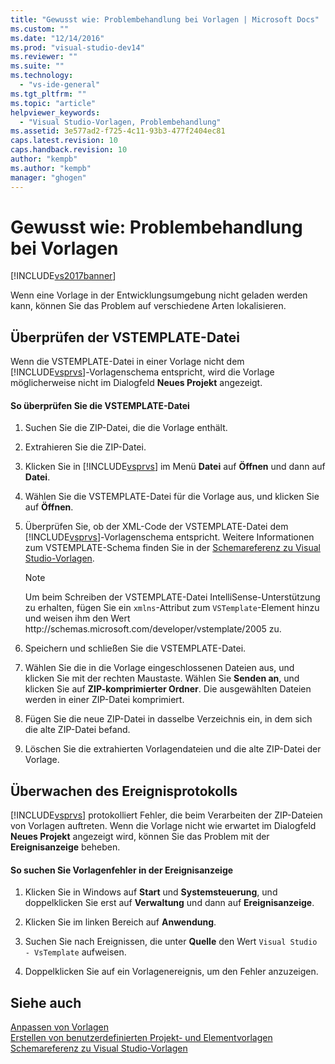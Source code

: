 ```yaml
---
title: "Gewusst wie: Problembehandlung bei Vorlagen | Microsoft Docs"
ms.custom: ""
ms.date: "12/14/2016"
ms.prod: "visual-studio-dev14"
ms.reviewer: ""
ms.suite: ""
ms.technology: 
  - "vs-ide-general"
ms.tgt_pltfrm: ""
ms.topic: "article"
helpviewer_keywords: 
  - "Visual Studio-Vorlagen, Problembehandlung"
ms.assetid: 3e577ad2-f725-4c11-93b3-477f2404ec81
caps.latest.revision: 10
caps.handback.revision: 10
author: "kempb"
ms.author: "kempb"
manager: "ghogen"
---
```

# Gewusst wie: Problembehandlung bei Vorlagen
[!INCLUDE[vs2017banner](../code-quality/includes/vs2017banner.md)]

Wenn eine Vorlage in der Entwicklungsumgebung nicht geladen werden kann, können Sie das Problem auf verschiedene Arten lokalisieren.  
  
## Überprüfen der VSTEMPLATE\-Datei  
 Wenn die VSTEMPLATE\-Datei in einer Vorlage nicht dem [!INCLUDE[vsprvs](../code-quality/includes/vsprvs_md.md)]\-Vorlagenschema entspricht, wird die Vorlage möglicherweise nicht im Dialogfeld **Neues Projekt** angezeigt.  
  
#### So überprüfen Sie die VSTEMPLATE\-Datei  
  
1.  Suchen Sie die ZIP\-Datei, die die Vorlage enthält.  
  
2.  Extrahieren Sie die ZIP\-Datei.  
  
3.  Klicken Sie in [!INCLUDE[vsprvs](../code-quality/includes/vsprvs_md.md)] im Menü **Datei** auf **Öffnen** und dann auf **Datei**.  
  
4.  Wählen Sie die VSTEMPLATE\-Datei für die Vorlage aus, und klicken Sie auf **Öffnen**.  
  
5.  Überprüfen Sie, ob der XML\-Code der VSTEMPLATE\-Datei dem [!INCLUDE[vsprvs](../code-quality/includes/vsprvs_md.md)]\-Vorlagenschema entspricht.  Weitere Informationen zum VSTEMPLATE\-Schema finden Sie in der [Schemareferenz zu Visual Studio\-Vorlagen](../extensibility/visual-studio-template-schema-reference.md).  
  
    > [!NOTE]
    >  Um beim Schreiben der VSTEMPLATE\-Datei IntelliSense\-Unterstützung zu erhalten, fügen Sie ein `xmlns`\-Attribut zum `VSTemplate`\-Element hinzu und weisen ihm den Wert http:\/\/schemas.microsoft.com\/developer\/vstemplate\/2005 zu.  
  
6.  Speichern und schließen Sie die VSTEMPLATE\-Datei.  
  
7.  Wählen Sie die in die Vorlage eingeschlossenen Dateien aus, und klicken Sie mit der rechten Maustaste. Wählen Sie **Senden an**, und klicken Sie auf **ZIP\-komprimierter Ordner**.  Die ausgewählten Dateien werden in einer ZIP\-Datei komprimiert.  
  
8.  Fügen Sie die neue ZIP\-Datei in dasselbe Verzeichnis ein, in dem sich die alte ZIP\-Datei befand.  
  
9. Löschen Sie die extrahierten Vorlagendateien und die alte ZIP\-Datei der Vorlage.  
  
## Überwachen des Ereignisprotokolls  
 [!INCLUDE[vsprvs](../code-quality/includes/vsprvs_md.md)] protokolliert Fehler, die beim Verarbeiten der ZIP\-Dateien von Vorlagen auftreten.  Wenn die Vorlage nicht wie erwartet im Dialogfeld **Neues Projekt** angezeigt wird, können Sie das Problem mit der **Ereignisanzeige** beheben.  
  
#### So suchen Sie Vorlagenfehler in der Ereignisanzeige  
  
1.  Klicken Sie in Windows auf **Start** und **Systemsteuerung**, und doppelklicken Sie erst auf **Verwaltung** und dann auf **Ereignisanzeige**.  
  
2.  Klicken Sie im linken Bereich auf **Anwendung**.  
  
3.  Suchen Sie nach Ereignissen, die unter **Quelle** den Wert `Visual Studio - VsTemplate` aufweisen.  
  
4.  Doppelklicken Sie auf ein Vorlagenereignis, um den Fehler anzuzeigen.  
  
## Siehe auch  
 [Anpassen von Vorlagen](../ide/customizing-project-and-item-templates.md)   
 [Erstellen von benutzerdefinierten Projekt\- und Elementvorlagen](../ide/creating-project-and-item-templates.md)   
 [Schemareferenz zu Visual Studio\-Vorlagen](../extensibility/visual-studio-template-schema-reference.md)